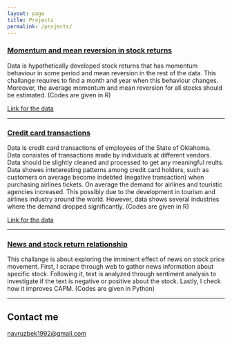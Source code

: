 ```yaml
---
layout: page
title: Projects
permalink: /projects/
---
```


### [Momentum and mean reversion in stock returns](/projects/project1.nb.html) 

Data is hypothetically developed stock returns that has momentum behaviour in some period and mean reversion in the rest of the data. This challange requires to find a month and year when this behaviour changes. Moreover, the average momentum and mean reversion for all stocks should be estimated. (Codes are given in R)

[Link for the data](https://navruzbek1992.github.io/stock-return-analysis/returns_20181228.csv)

***

### [Credit card transactions](/projects/project2.nb.html) 

Data is credit card transactions of employees of the State of Oklahoma. Data consistes of transactions made by individuals at different vendors. Data should be slightly cleaned and processed to get any meaningful reults. Data showes inteteresting patterns among credit card holders, such as customers on average become indebted (negative transaction) when purchasing airlines tickets. On average the demand for airlines and touristic agencies increased. This possibly due to the development in tourism and airlines industry around the world. However, data shows several industries where the demand dropped significantly. (Codes are given in R)

[Link for the data](https://navruzbek1992.github.io/stock-return-analysis/res_purchase_2014.csv)

***

### [News and stock return relationship](/projects/news_and_boeing_stocks.html)

This challange is about exploring the imminent effect of news on stock price movement. First, I scrape through web to gather news information about specific stock. Following it, text is analyzed through sentiment analysis to investigate if the text is negative or positive about the stock. Lastly, I check how it improves CAPM. (Codes are given in Python)

***


## Contact me

[navruzbek1992@gmail.com](mailto:navruzbek1992@gmail.com)
